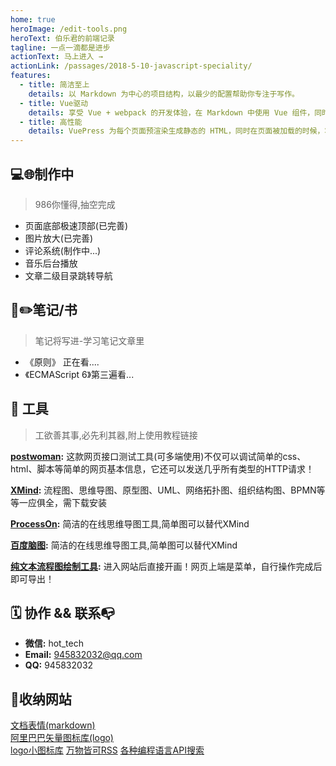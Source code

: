 ```yaml
---
home: true
heroImage: /edit-tools.png
heroText: 伯乐君的前端记录
tagline: 一点一滴都是进步
actionText: 马上进入 →
actionLink: /passages/2018-5-10-javascript-speciality/
features:
  - title: 简洁至上
    details: 以 Markdown 为中心的项目结构，以最少的配置帮助你专注于写作。
  - title: Vue驱动
    details: 享受 Vue + webpack 的开发体验，在 Markdown 中使用 Vue 组件，同时可以使用 Vue 来开发自定义主题。
  - title: 高性能
    details: VuePress 为每个页面预渲染生成静态的 HTML，同时在页面被加载的时候，将作为 SPA 运行。
---
```

## 💻🌐制作中
>986你懂得,抽空完成
- 页面底部极速顶部(已完善)
- 图片放大(已完善)
- 评论系统(制作中...)
- 音乐后台播放
- 文章二级目录跳转导航

## 📘✏️笔记/书
>笔记将写进-学习笔记文章里
- 《原则》 正在看....
- 《ECMAScript 6》第三遍看...


## 🔧 工具
>工欲善其事,必先利其器,附上使用教程链接

**[postwoman](https://blog.csdn.net/fxbin123/article/details/80428216):** 这款网页接口测试工具(可多端使用)不仅可以调试简单的css、html、脚本等简单的网页基本信息，它还可以发送几乎所有类型的HTTP请求！

**[XMind](https://www.jianshu.com/p/e707620eb000):** 流程图、思维导图、原型图、UML、网络拓扑图、组织结构图、BPMN等等一应俱全，需下载安装

**[ProcessOn](https://www.processon.com):**  简洁的在线思维导图工具,简单图可以替代XMind

**[百度脑图](https://naotu.baidu.com/):**  简洁的在线思维导图工具,简单图可以替代XMind

**[纯文本流程图绘制工具](http://asciiflow.com/):** 进入网站后直接开画！网页上端是菜单，自行操作完成后即可导出！


## 🗓 协作 && 联系📭
- **微信:** hot_tech
- **Email:** 945832032@qq.com
- **QQ:** 945832032

## 📮收纳网站

[文档表情(markdown)](https://emojipedia.org/)     
[阿里巴巴矢量图标库(logo)](https://www.iconfont.cn/)    
[logo小图标库](https://www.iconfinder.com/ui-icons)
[万物皆可RSS](https://docs.rsshub.app/)
[各种编程语言API搜索](https://devdocs.io/)
<!--
<ClientOnly>
  <BottomData/>
</ClientOnly> -->
